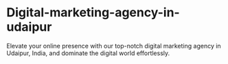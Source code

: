 # Digital-marketing-agency-in-udaipur
Elevate your online presence with our top-notch digital marketing agency in Udaipur, India, and dominate the digital world effortlessly.
